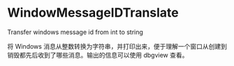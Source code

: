 # WindowMessageIDTranslate
Transfer windows message id from int to string

将 Windows 消息从整数转换为字符串，并打印出来，便于理解一个窗口从创建到销毁都先后收到了哪些消息。输出的信息可以使用 dbgview 查看。
